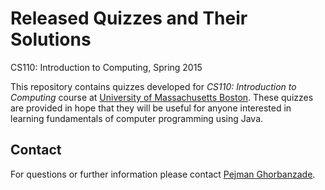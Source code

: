 # Released Quizzes and Their Solutions
CS110: Introduction to Computing, Spring 2015

This repository contains quizzes developed for *CS110: Introduction to Computing* course at [University of Massachusetts Boston](www.umb.edu). These quizzes are provided in hope that they will be useful for anyone interested in learning fundamentals of computer programming using Java.

## Contact
For questions or further information please contact [Pejman Ghorbanzade](mailto:mail@ghorbanzade.com).
